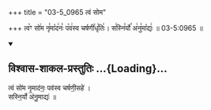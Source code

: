 +++
title = "03-5_0965 त्वं सोम"

+++
त्व꣡ꣳ सो꣢म नृ꣣मा꣡द꣢नः꣣ प꣡व꣢स्व चर्षणी꣣धृ꣡तिः꣢। स꣢स्नि꣣र्यो꣡ अ꣢नु꣣मा꣡द्यः꣢ ॥ 03-5:0965 ॥

<div class="js_include" newlevelforh1="2" title="विश्वास-शाकल-प्रस्तुतिः" unfilled url="/vedAH_Rk/shAkalam/saMhitA/vishvAsa-prastutiH/09/024/04_tvaM_soma.md">
<details open><summary><h2>विश्वास-शाकल-प्रस्तुतिः ...{Loading}...</h2></summary>


त्वं सो॑म नृ॒माद॑नः॒ पव॑स्व चर्षणी॒सहे॑ ।  
सस्नि॒र्यो अ॑नु॒माद्यः॑ ॥

</details>
</div>